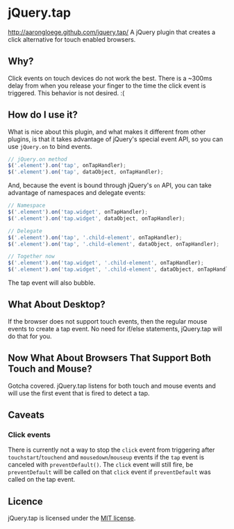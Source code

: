 # jQuery.tap

http://aarongloege.github.com/jquery.tap/
A jQuery plugin that creates a click alternative for touch enabled browsers.

## Why?

Click events on touch devices do not work the best. There is a ~300ms delay from when you release your finger to the time the click event is triggered. This behavior is not desired. :(

## How do I use it?

What is nice about this plugin, and what makes it different from other plugins, is that it takes advantage of jQuery's special event API, so you can use `jQuery.on` to bind events.

```javascript
// jQuery.on method
$('.element').on('tap', onTapHandler);
$('.element').on('tap', dataObject, onTapHandler);
```

And, because the event is bound through jQuery's `on` API, you can take advantage of namespaces and delegate events:

```javascript
// Namespace
$('.element').on('tap.widget', onTapHandler);
$('.element').on('tap.widget', dataObject, onTapHandler);

// Delegate
$('.element').on('tap', '.child-element', onTapHandler);
$('.element').on('tap', '.child-element', dataObject, onTapHandler);

// Together now
$('.element').on('tap.widget', '.child-element', onTapHandler);
$('.element').on('tap.widget', '.child-element', dataObject, onTapHandler);
```

The tap event will also bubble.

## What About Desktop?

If the browser does not support touch events, then the regular mouse events to create a tap event. No need for if/else statements, jQuery.tap will do that for you.

## Now What About Browsers That Support Both Touch and Mouse?

Gotcha covered. jQuery.tap listens for both touch and mouse events and will use the first event that is fired to detect a tap.

## Caveats

### Click events

There is currently not a way to stop the `click` event from triggering after `touchstart`/`touchend` and `mousedown`/`mouseup` events if the `tap` event is canceled with `preventDefault()`. The `click` event will still fire, be `preventDefault` will be called on that `click` event if `preventDefault` was called on the tap event.

## Licence

jQuery.tap is licensed under the [MIT license](http://opensource.org/licenses/mit-license.html).